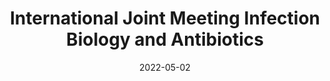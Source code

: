 ---
title: "International Joint Meeting Infection  Biology and Antibiotics"
collection: Poster
type: "Poster"
venue: "International Joint Meeting Infection  Biology and Antibiotics"
date: 2022-05-02
location: "Berlin, Germany"
---